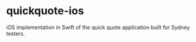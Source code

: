 quickquote-ios
==============

iOS implementation in Swift of the quick quote application built for Sydney testers.

